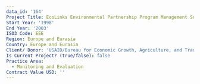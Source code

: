 ```yaml
---
data_id: '164'
Project Title: EcoLinks Environmental Partnership Program Management Support
Start Year: '1998'
End Year: '2003'
ISO3 Code: EEE
Region: Europe and Eurasia
Country: Europe and Eurasia
Client/ Donor: 'USAID/Bureau for Economic Growth, Agriculture, and Trade'
Is Current Project? (true/false): false
Practice Area:
  - Monitoring and Evaluation
Contract Value USD: ''
---
```

